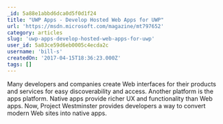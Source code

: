 ```yaml
---
_id: 5a88e1abbd6dca0d5f0d1f24
title: "UWP Apps - Develop Hosted Web Apps for UWP"
url: 'https://msdn.microsoft.com/magazine/mt797652'
category: articles
slug: 'uwp-apps-develop-hosted-web-apps-for-uwp'
user_id: 5a83ce59d6eb0005c4ecda2c
username: 'bill-s'
createdOn: '2017-04-15T18:36:23.000Z'
tags: []
---
```


Many developers and companies create Web interfaces for their products and services for easy discoverability and access. Another platform is the apps platform. Native apps provide richer UX and functionality than Web apps. Now, Project Westminster provides developers a way to convert modern Web sites into native apps.
